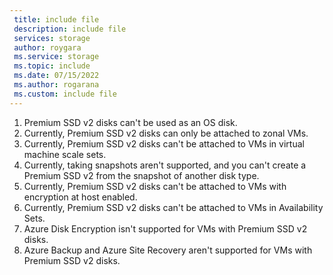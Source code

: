 ```yaml
---
 title: include file
 description: include file
 services: storage
 author: roygara
 ms.service: storage
 ms.topic: include
 ms.date: 07/15/2022
 ms.author: rogarana
 ms.custom: include file
---
```

1. Premium SSD v2 disks can't be used as an OS disk.
1. Currently, Premium SSD v2 disks can only be attached to zonal VMs.
1. Currently, Premium SSD v2 disks can't be attached to VMs in virtual machine scale sets.
1. Currently, taking snapshots aren't supported, and you can't create a Premium SSD v2 from the snapshot of another disk type.
1. Currently, Premium SSD v2 disks can't be attached to VMs with encryption at host enabled.
1. Currently, Premium SSD v2 disks can't be attached to VMs in Availability Sets.
1. Azure Disk Encryption isn't supported for VMs with Premium SSD v2 disks.
1. Azure Backup and Azure Site Recovery aren't supported for VMs with Premium SSD v2 disks. 